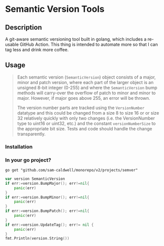 Semantic Version Tools
======================

## Description

A git-aware semantic versioning tool built in golang, which 
includes a re-usable GitHub Action. This thing is intended to 
automate more so that I can tag less and drink more coffee.

## Usage

> Each semantic version (`SemanticVersion`) object consists of
> a major, minor and patch version, where each part of the
> larger object is an unsigned 8-bit integer (0-255) and where
> the `SemanticVersion` bump methods will carry-over the overflow
> of patch to minor and minor to major. However, if major goes
> above 255, an error will be thrown.
>
> The version number parts are tracked using the `VersionNumber`
> datatype and this could be changed from a size 8 to size 16 or
> or size 32 relatively quickly with only two changes (i.e. the
> VersionNumber type to uint16 or uint32, etc.) and the constant
> `versionNumberSize` to the appropriate bit size. Tests and code
> should handle the change transparently.

### Installation

### In your go project?

`go get "github.com/sam-caldwell/monorepo/v2/projects/semver"`

```go
var version SemanticVersion
if err:=version.BumpMajor(); err!=nil{
    panic(err)
}
if err:=version.BumpMinor(); err!=nil{
    panic(err)
}
if err:=version.BumpPatch(); err!=nil{
    panic(err)
}
if err:=version.UpdateTag(); err!= nil {
    panic(err)
}
fmt.Println(version.String())
```
